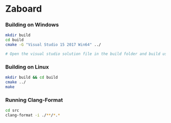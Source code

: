 # Zaboard

### Building on Windows
```bash
mkdir build
cd build
cmake -G "Visual Studio 15 2017 Win64" ../

# Open the visual studio solution file in the build folder and build using Visual Studio
```

### Building on Linux
```bash
mkdir build && cd build
cmake ../
make
```

### Running Clang-Format
```bash
cd src
clang-format -i ./**/*.*
```